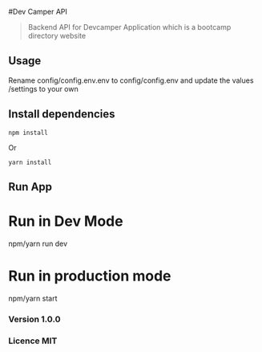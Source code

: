 #Dev Camper API

> Backend API for Devcamper Application which is a bootcamp directory website

## Usage

Rename config/config.env.env to config/config.env and update the values /settings to your own

## Install dependencies

```
npm install

```

Or

```
yarn install
```

## Run App

# Run in Dev Mode

npm/yarn run dev

# Run in production mode

npm/yarn start

### Version 1.0.0

### Licence MIT
